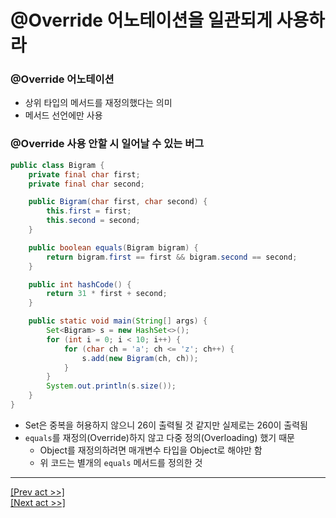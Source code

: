 # @Override 어노테이션을 일관되게 사용하라
### @Override 어노테이션
* 상위 타입의 메서드를 재정의했다는 의미
* 메서드 선언에만 사용
### @Override 사용 안할 시 일어날 수 있는 버그
```java
public class Bigram {
    private final char first;
    private final char second;

    public Bigram(char first, char second) {
        this.first = first;
        this.second = second;
    }

    public boolean equals(Bigram bigram) {
        return bigram.first == first && bigram.second == second;
    }

    public int hashCode() {
        return 31 * first + second;
    }

    public static void main(String[] args) {
        Set<Bigram> s = new HashSet<>();
        for (int i = 0; i < 10; i++) {
            for (char ch = 'a'; ch <= 'z'; ch++) {
                s.add(new Bigram(ch, ch));
            }
        }
        System.out.println(s.size());
    }
}
```
* Set은 중복을 허용하지 않으니 26이 출력될 것 같지만 실제로는 260이 출력됨
* `equals`를 재정의(Override)하지 않고 다중 정의(Overloading) 했기 때문
    * Object를 재정의하려면 매개변수 타입을 Object로 해야만 함
    * 위 코드는 별개의 `equals` 메서드를 정의한 것
---
[[Prev act >>]](../act6/README.md)  
[[Next act >>]](../act8/README.md)